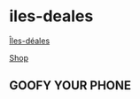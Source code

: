 # iles-deales

[Îles-déales](https://evidy-iut90.github.io/iles-deales/)

[Shop](https://evidy-iut90.github.io/iles-deales/projet.html)

## GOOFY YOUR PHONE
